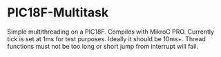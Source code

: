 # PIC18F-Multitask
Simple multithreading on a PIC18F. Compiles with MikroC PRO. Currently tick is set at 1ms for test purposes. Ideally it should be 10ms+. 
Thread functions must not be too long or short jump from interrupt will fail.
